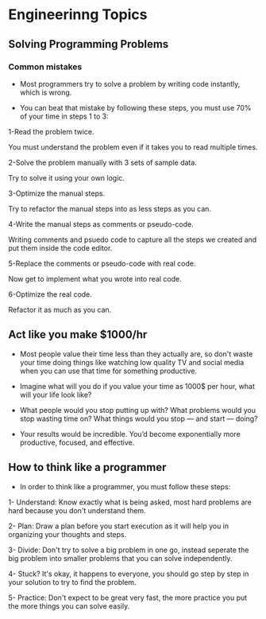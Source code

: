 # Engineerinng Topics

## Solving Programming Problems

### Common mistakes

* Most programmers try to solve a problem by writing code instantly, which is wrong.

* You can beat that mistake by following these steps, you must use 70% of your time in steps 1 to 3:

1-Read the problem twice.

You must understand the problem even if it takes you to read multiple times.

2-Solve the problem manually with 3 sets of sample data.

Try to solve it using your own logic.

3-Optimize the manual steps.

Try to refactor the manual steps into as less steps as you can.

4-Write the manual steps as comments or pseudo-code.

Writing comments and psuedo code to capture all the steps we created and put them inside the code editor.

5-Replace the comments or pseudo-code with real code.

Now get to implement what you wrote into real code.

6-Optimize the real code.

Refactor it as much as you can.

## Act like you make $1000/hr

* Most people value their time less than they actually are, so don't waste your time doing things like watching low quality TV and social media when you can use that time for something productive.

* Imagine what will you do if you value your time as 1000$ per hour, what will your life look like?
* What people would you stop putting up with? What problems would you stop wasting time on? What things would you stop — and start — doing?

* Your results would be incredible. You’d become exponentially more productive, focused, and effective.

## How to think like a programmer

* In order to think like a programmer, you must follow these steps:

1- Understand: Know exactly what is being asked, most hard problems are hard because you don't understand them.

2- Plan: Draw a plan before you start execution as it will help you in organizing your thoughts and steps.

3- Divide: Don't try to solve a big problem in one go, instead seperate the big problem into smaller problems that you can solve independently.

4- Stuck? It's okay, it happens to everyone, you should go step by step in your solution to try to find the problem.

5- Practice: Don't expect to be great very fast, the more practice you put the more things you can solve easily.
